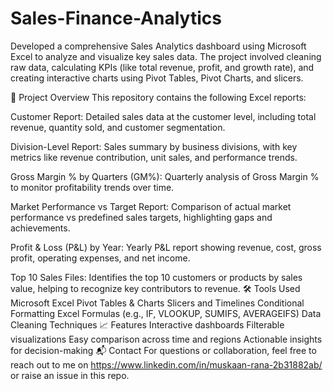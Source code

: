 # Sales-Finance-Analytics
Developed a comprehensive Sales Analytics dashboard using Microsoft Excel to analyze and visualize key sales data. The project involved cleaning raw data, calculating KPIs (like total revenue, profit, and growth rate), and creating interactive charts using Pivot Tables, Pivot Charts, and slicers.

📁 Project Overview
This repository contains the following Excel reports:

Customer Report:
Detailed sales data at the customer level, including total revenue, quantity sold, and customer segmentation.

Division-Level Report:
Sales summary by business divisions, with key metrics like revenue contribution, unit sales, and performance trends.

Gross Margin % by Quarters (GM%):
Quarterly analysis of Gross Margin % to monitor profitability trends over time.

Market Performance vs Target Report:
Comparison of actual market performance vs predefined sales targets, highlighting gaps and achievements.

Profit & Loss (P&L) by Year:
Yearly P&L report showing revenue, cost, gross profit, operating expenses, and net income.

Top 10 Sales Files:
Identifies the top 10 customers or products by sales value, helping to recognize key contributors to revenue.
🛠️ Tools Used
Microsoft Excel
Pivot Tables & Charts
Slicers and Timelines
Conditional Formatting
Excel Formulas (e.g., IF, VLOOKUP, SUMIFS, AVERAGEIFS)
Data Cleaning Techniques
📈 Features
Interactive dashboards
Filterable visualizations
Easy comparison across time and regions
Actionable insights for decision-making
📬 Contact
For questions or collaboration, feel free to reach out to me on https://www.linkedin.com/in/muskaan-rana-2b31882ab/ or raise an issue in this repo.
